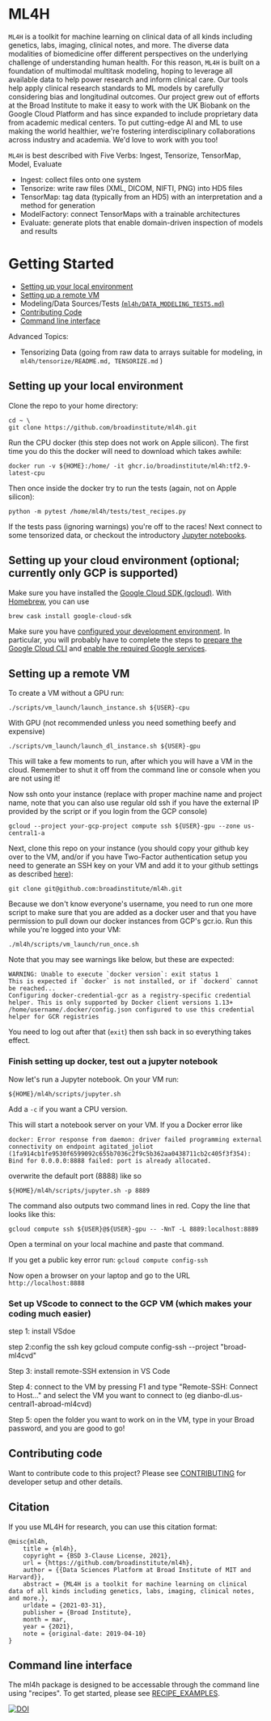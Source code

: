 # ML4H
`ML4H` is a toolkit for machine learning on clinical data of all kinds including genetics, labs, imaging, clinical notes, and more. The diverse data modalities of biomedicine offer different perspectives on the underlying challenge of understanding human health. For this reason, `ML4H` is built on a foundation of multimodal multitask modeling, hoping to leverage all available data to help power research and inform clinical care. Our tools help apply clinical research standards to ML models by carefully considering bias and longitudinal outcomes. Our project grew out of efforts at the Broad Institute to make it easy to work with the UK Biobank on the Google Cloud Platform and has since expanded to include proprietary data from academic medical centers. To put cutting-edge AI and ML to use making the world healthier, we're fostering interdisciplinary collaborations across industry and academia.  We'd love to work with you too!    

`ML4H` is best described with Five Verbs: Ingest, Tensorize, TensorMap, Model, Evaluate
* Ingest: collect files onto one system
* Tensorize: write raw files (XML, DICOM, NIFTI, PNG) into HD5 files
* TensorMap: tag data (typically from an HD5) with an interpretation and a method for generation
* ModelFactory: connect TensorMaps with a trainable architectures
* Evaluate: generate plots that enable domain-driven inspection of models and results

# Getting Started
* [Setting up your local environment](#setting-up-your-local-environment)
* [Setting up a remote VM](#setting-up-a-remote-vm)
* Modeling/Data Sources/Tests [(`ml4h/DATA_MODELING_TESTS.md`)](ml4h/DATA_MODELING_TESTS.md)
* [Contributing Code](#contributing-code)
* [Command line interface](#command-line-interface)

Advanced Topics:
* Tensorizing Data (going from raw data to arrays suitable for modeling, in `ml4h/tensorize/README.md, TENSORIZE.md` )

## Setting up your local environment

Clone the repo to your home directory:
```
cd ~ \
git clone https://github.com/broadinstitute/ml4h.git
```

Run the CPU docker (this step does not work on Apple silicon). The first time you do this the docker will need to download which takes awhile:
```
docker run -v ${HOME}:/home/ -it ghcr.io/broadinstitute/ml4h:tf2.9-latest-cpu
```

Then once inside the docker try to run the tests (again, not on Apple silicon):
```
python -m pytest /home/ml4h/tests/test_recipes.py
```
If the tests pass (ignoring warnings) you're off to the races!
Next connect to some tensorized data, or checkout the introductory [Jupyter notebooks](notebooks/).


## Setting up your cloud environment (optional; currently only GCP is supported) 
Make sure you have installed the [Google Cloud SDK (gcloud)](https://cloud.google.com/sdk/docs/downloads-interactive). With [Homebrew](https://brew.sh/), you can use
```
brew cask install google-cloud-sdk
```

Make sure you have [configured your development environment](https://cloud.google.com/api-gateway/docs/configure-dev-env#prerequisites). In particular, you will probably have to complete the steps to [prepare the Google Cloud CLI](https://cloud.google.com/api-gateway/docs/configure-dev-env#preparing_the_for_deployment) and [enable the required Google services](https://cloud.google.com/api-gateway/docs/configure-dev-env#enabling_required_services).


## Setting up a remote VM
To create a VM without a GPU run:
```
./scripts/vm_launch/launch_instance.sh ${USER}-cpu
```
With GPU (not recommended unless you need something beefy and expensive)
```
./scripts/vm_launch/launch_dl_instance.sh ${USER}-gpu
```
This will take a few moments to run, after which you will have a VM in the cloud.  Remember to shut it off from the command line or console when you are not using it!  

Now ssh onto your instance (replace with proper machine name and project name, note that you can also use regular old ssh if you have the external IP provided by the script or if you login from the GCP console)
```
gcloud --project your-gcp-project compute ssh ${USER}-gpu --zone us-central1-a
```

Next, clone this repo on your instance (you should copy your github key over to the VM, and/or if you have Two-Factor authentication setup you need to generate an SSH key on your VM and add it to your github settings as described [here](https://help.github.com/articles/generating-a-new-ssh-key-and-adding-it-to-the-ssh-agent/#platform-linux)):
```
git clone git@github.com:broadinstitute/ml4h.git
```

Because we don't know everyone's username, you need to run one more script to make sure that you are added as a docker user and that you have permission to pull down our docker instances from GCP's gcr.io. Run this while you're logged into your VM:
```
./ml4h/scripts/vm_launch/run_once.sh
```

Note that you may see warnings like below, but these are expected:
```
WARNING: Unable to execute `docker version`: exit status 1
This is expected if `docker` is not installed, or if `dockerd` cannot be reached...
Configuring docker-credential-gcr as a registry-specific credential helper. This is only supported by Docker client versions 1.13+
/home/username/.docker/config.json configured to use this credential helper for GCR registries
```

You need to log out after that (`exit`) then ssh back in so everything takes effect.


### Finish setting up docker, test out a jupyter notebook
Now let's run a Jupyter notebook.  On your VM run:

```
${HOME}/ml4h/scripts/jupyter.sh
```
Add a ```-c``` if you want a CPU version.

This will start a notebook server on your VM. If you a Docker error like
```
docker: Error response from daemon: driver failed programming external connectivity on endpoint agitated_joliot (1fa914cb1fe9530f6599092c655b7036c2f9c5b362aa0438711cb2c405f3f354): Bind for 0.0.0.0:8888 failed: port is already allocated.
```
overwrite the default port (8888) like so
```
${HOME}/ml4h/scripts/jupyter.sh -p 8889
```
The command also outputs two command lines in red.
Copy the line that looks like this:
```
gcloud compute ssh ${USER}@${USER}-gpu -- -NnT -L 8889:localhost:8889
```
Open a terminal on your local machine and paste that command.  

If you get a public key error run: `gcloud compute config-ssh`

Now open a browser on your laptop and go to the URL `http://localhost:8888`


### Set up VScode to connect to the GCP VM (which makes your coding much easier)


step 1: install VSdoe

step 2:config the ssh key
gcloud compute config-ssh --project "broad-ml4cvd"

Step 3: install remote-SSH extension in VS Code

Step 4: connect to the VM by pressing F1 and type "Remote-SSH: Connect to Host..." and select the VM you want to connect to (eg dianbo-dl.us-central1-abroad-ml4cvd)

Step 5: open the folder you want to work on in the VM, type in your Broad password, and you are good to go!




## Contributing code

Want to contribute code to this project? Please see [CONTRIBUTING](./CONTRIBUTING.md) for developer setup and other details.

## Citation
If you use ML4H for research, you can use this citation format:
```
@misc{ml4h,
	title = {ml4h},
	copyright = {BSD 3-Clause License, 2021},
	url = {https://github.com/broadinstitute/ml4h},
	author = {{Data Sciences Platform at Broad Institute of MIT and Harvard}},
	abstract = {ML4H is a toolkit for machine learning on clinical data of all kinds including genetics, labs, imaging, clinical notes, and more.},
	urldate = {2021-03-31},
	publisher = {Broad Institute},
	month = mar,
	year = {2021},
	note = {original-date: 2019-04-10}
}
```

## Command line interface
The ml4h package is designed to be accessable through the command line using "recipes".
To get started, please see [RECIPE_EXAMPLES](./RECIPE_EXAMPLES.md).


[![DOI](https://zenodo.org/badge/180627543.svg)](https://zenodo.org/badge/latestdoi/180627543)
